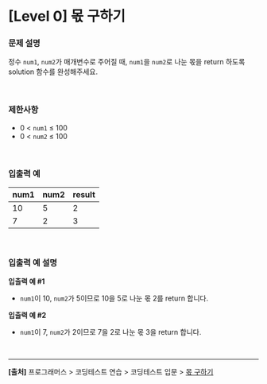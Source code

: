 # [Level 0] 몫 구하기

### 문제 설명
정수 `num1`, `num2`가 매개변수로 주어질 때, `num1`을 `num2`로 나눈 몫을 return 하도록 solution 함수를 완성해주세요.

<br>

### 제한사항
* 0 < `num1` ≤ 100
* 0 < `num2` ≤ 100

<br>

### 입출력 예
|num1|num2|result|
|---|---|---|
|10|5|2|
|7|2|3|

<br>

### 입출력 예 설명
**입출력 예 #1**
* `num1`이 10, `num2`가 5이므로 10을 5로 나눈 몫 2를 return 합니다.

**입출력 예 #2**
* `num1`이 7, `num2`가 2이므로 7을 2로 나눈 몫 3을 return 합니다.

<br>

---

**[출처]** 프로그래머스 > 코딩테스트 연습 > 코딩테스트 입문 > [몫 구하기](https://school.programmers.co.kr/learn/courses/30/lessons/120805)